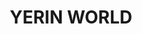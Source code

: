 <!DOCTYPE html>
<html lang="en">
  <head>
    <meta charset="UTF-8" />
    <meta name="viewport" content="width=device-width, initial-scale=1.0" />
    <title>Document</title>
    <style>
      body {
        width: 100%;
        height: 100%;
        display: flex;
        justify-content: center;
      }
    </style>
    <link href="https://cdnjs.cloudflare.com/ajax/libs/github-markdown-css/5.1.0/github-markdown.css" rel="stylesheet">
  </head>
  <body>
    <h1 class="title">YERIN WORLD</h1>
  </body>
</html>
